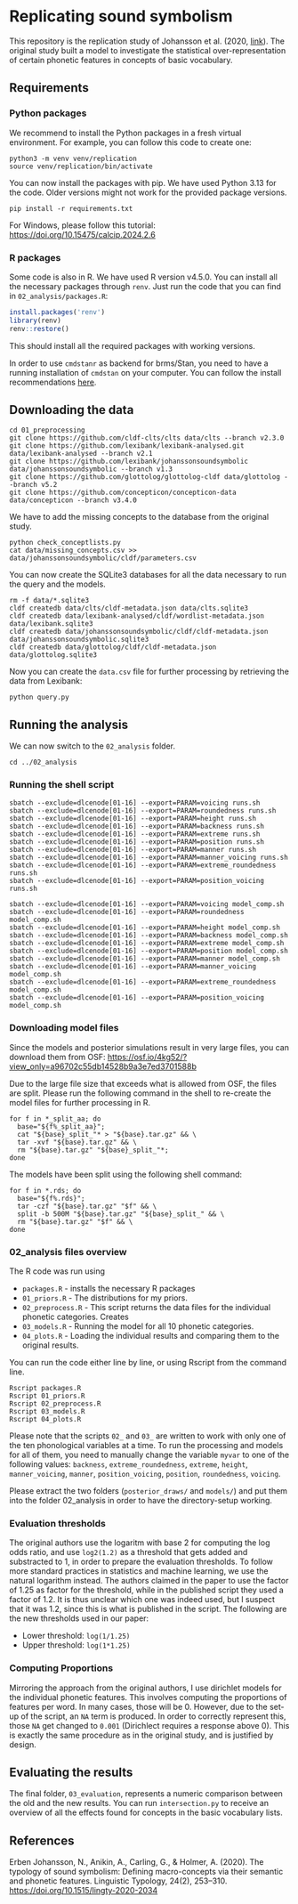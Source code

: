 # Replicating sound symbolism

This repository is the replication study of Johansson et al. (2020, [link](https://doi.org/10.1515/lingty-2020-2034)). The original study built a model to investigate the statistical over-representation of certain phonetic features in concepts of basic vocabulary.

## Requirements

### Python packages

We recommend to install the Python packages in a fresh virtual environment. For example, you can follow this code to create one:

```shell
python3 -m venv venv/replication
source venv/replication/bin/activate
```

You can now install the packages with pip. We have used Python 3.13 for the code. Older versions might not work for the provided package versions.

```shell
pip install -r requirements.txt
```

For Windows, please follow this tutorial: <https://doi.org/10.15475/calcip.2024.2.6>

### R packages

Some code is also in R. We have used R version v4.5.0. You can install all the necessary packages through `renv`. Just run the code that you can find in `02_analysis/packages.R`:

```R
install.packages('renv')
library(renv)
renv::restore()
```

This should install all the required packages with working versions.

In order to use `cmdstanr` as backend for brms/Stan, you need to have a running installation of `cmdstan` on your computer. You can follow the install recommendations [here](https://github.com/stan-dev/cmdstanr?tab=readme-ov-file#installation).

## Downloading the data

```shell
cd 01_preprocessing
git clone https://github.com/cldf-clts/clts data/clts --branch v2.3.0
git clone https://github.com/lexibank/lexibank-analysed.git data/lexibank-analysed --branch v2.1
git clone https://github.com/lexibank/johanssonsoundsymbolic data/johanssonsoundsymbolic --branch v1.3
git clone https://github.com/glottolog/glottolog-cldf data/glottolog --branch v5.2
git clone https://github.com/concepticon/concepticon-data data/concepticon --branch v3.4.0
```

We have to add the missing concepts to the database from the original study.

```shell
python check_conceptlists.py
cat data/missing_concepts.csv >> data/johanssonsoundsymbolic/cldf/parameters.csv
```

You can now create the SQLite3 databases for all the data necessary to run the query and the models.

```shell
rm -f data/*.sqlite3
cldf createdb data/clts/cldf-metadata.json data/clts.sqlite3
cldf createdb data/lexibank-analysed/cldf/wordlist-metadata.json data/lexibank.sqlite3
cldf createdb data/johanssonsoundsymbolic/cldf/cldf-metadata.json data/johanssonsoundsymbolic.sqlite3
cldf createdb data/glottolog/cldf/cldf-metadata.json data/glottolog.sqlite3
```

Now you can create the `data.csv` file for further processing by retrieving the data from Lexibank:

```shell
python query.py
```

## Running the analysis

We can now switch to the `02_analysis` folder.

```shell
cd ../02_analysis
```

### Running the shell script

```shell
sbatch --exclude=dlcenode[01-16] --export=PARAM=voicing runs.sh
sbatch --exclude=dlcenode[01-16] --export=PARAM=roundedness runs.sh
sbatch --exclude=dlcenode[01-16] --export=PARAM=height runs.sh
sbatch --exclude=dlcenode[01-16] --export=PARAM=backness runs.sh
sbatch --exclude=dlcenode[01-16] --export=PARAM=extreme runs.sh
sbatch --exclude=dlcenode[01-16] --export=PARAM=position runs.sh
sbatch --exclude=dlcenode[01-16] --export=PARAM=manner runs.sh
sbatch --exclude=dlcenode[01-16] --export=PARAM=manner_voicing runs.sh
sbatch --exclude=dlcenode[01-16] --export=PARAM=extreme_roundedness runs.sh
sbatch --exclude=dlcenode[01-16] --export=PARAM=position_voicing runs.sh
```

```shell
sbatch --exclude=dlcenode[01-16] --export=PARAM=voicing model_comp.sh
sbatch --exclude=dlcenode[01-16] --export=PARAM=roundedness model_comp.sh
sbatch --exclude=dlcenode[01-16] --export=PARAM=height model_comp.sh
sbatch --exclude=dlcenode[01-16] --export=PARAM=backness model_comp.sh
sbatch --exclude=dlcenode[01-16] --export=PARAM=extreme model_comp.sh
sbatch --exclude=dlcenode[01-16] --export=PARAM=position model_comp.sh
sbatch --exclude=dlcenode[01-16] --export=PARAM=manner model_comp.sh
sbatch --exclude=dlcenode[01-16] --export=PARAM=manner_voicing model_comp.sh
sbatch --exclude=dlcenode[01-16] --export=PARAM=extreme_roundedness model_comp.sh
sbatch --exclude=dlcenode[01-16] --export=PARAM=position_voicing model_comp.sh
```

### Downloading model files

Since the models and posterior simulations result in very large files, you can download them from OSF: <https://osf.io/4kg52/?view_only=a96702c55db14528b9a3e7ed3701588b>

Due to the large file size that exceeds what is allowed from OSF, the files are split. Please run the following command in the shell to re-create the model files for further processing in R.

```shell
for f in *_split_aa; do 
  base="${f%_split_aa}"; 
  cat "${base}_split_"* > "${base}.tar.gz" && \
  tar -xvf "${base}.tar.gz" && \
  rm "${base}.tar.gz" "${base}_split_"*; 
done
```

The models have been split using the following shell command:

```shell
for f in *.rds; do 
  base="${f%.rds}"; 
  tar -czf "${base}.tar.gz" "$f" && \
  split -b 500M "${base}.tar.gz" "${base}_split_" && \
  rm "${base}.tar.gz" "$f" && \
done
```

### 02_analysis files overview

The R code was run using 

- `packages.R` - installs the necessary R packages
- `01_priors.R` - The distributions for my priors.
- `02_preprocess.R` - This script returns the data files for the individual phonetic categories. Creates
- `03_models.R` - Running the model for all 10 phonetic categories.
- `04_plots.R` - Loading the individual results and comparing them to the original results.

You can run the code either line by line, or using Rscript from the command line.

```shell
Rscript packages.R
Rscript 01_priors.R
Rscript 02_preprocess.R
Rscript 03_models.R
Rscript 04_plots.R
```

Please note that the scripts `02_` and `03_` are written to work with only one of the ten phonological variables at a time. To run the processing and models for all of them, you need to manually change the variable `myvar` to one of the following values: `backness`, `extreme_roundedness`, `extreme`, `height`, `manner_voicing`, `manner`, `position_voicing`, `position`, `roundedness`, `voicing`.

Please extract the two folders (`posterior_draws/` and `models/`) and put them into the folder 02_analysis in order to have the directory-setup working.

### Evaluation thresholds

The original authors use the logaritm with base 2 for computing the log odds ratio, and use `log2(1.2)` as a threshold that gets added and substracted to 1, in order to prepare the evaluation thresholds. To follow more standard practices in statistics and machine learning, we use the natural logarithm instead. The authors claimed in the paper to use the factor of 1.25 as factor for the threshold, while in the published script they used a factor of 1.2. It is thus unclear which one was indeed used, but I suspect that it was 1.2, since this is what is published in the script. The following are the new thresholds used in our paper:

- Lower threshold: `log(1/1.25)`
- Upper threshold: `log(1*1.25)`

### Computing Proportions

Mirroring the approach from the original authors, I use dirichlet models for the individual phonetic features. This involves computing the proportions of features per word. In many cases, those will be 0. However, due to the set-up of the script, an `NA` term is produced. In order to correctly represent this, those `NA` get changed to `0.001` (Dirichlect requires a response above 0). This is exactly the same procedure as in the original study, and is justified by design.

## Evaluating the results

The final folder, `03_evaluation`, represents a numeric comparison between the old and the new results. You can run `intersection.py` to receive an overview of all the effects found for concepts in the basic vocabulary lists.

## References

Erben Johansson, N., Anikin, A., Carling, G., & Holmer, A. (2020). The typology of sound symbolism: Defining macro-concepts via their semantic and phonetic features. Linguistic Typology, 24(2), 253–310. https://doi.org/10.1515/lingty-2020-2034
